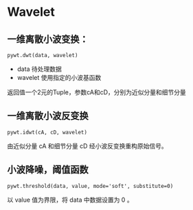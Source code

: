 # Wavelet

## 一维离散小波变换：

    pywt.dwt(data, wavelet)

- data 待处理数据
- wavelet 使用指定的小波基函数

返回值一个2元的Tuple，参数cA和cD，分别为近似分量和细节分量

## 一维离散小波反变换

    pywt.idwt(cA, cD, wavelet)

由近似分量 cA 和细节分量 cD 经小波反变换重构原始信号。

## 小波降噪，阈值函数

    pywt.threshold(data, value, mode='soft', substitute=0)

以 value 值为界限，将 data 中数据设置为 0 。
